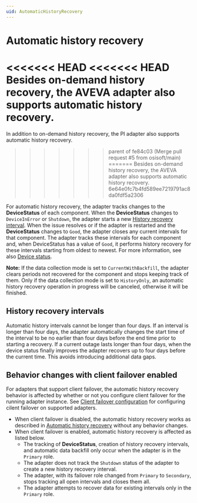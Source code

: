 ```yaml
---
uid: AutomaticHistoryRecovery
---
```


# Automatic history recovery

<<<<<<< HEAD
<<<<<<< HEAD
Besides on-demand history recovery, the AVEVA adapter also supports automatic history recovery.
=======
In addition to on-demand history recovery, the PI adapter also supports automatic history recovery.
>>>>>>> parent of fe84c03 (Merge pull request #5 from osisoft/main)
=======
Besides on-demand history recovery, the AVEVA adapter also supports automatic history recovery.
>>>>>>> 6e64e0fc7b4fd589ee7219791ac8da0fdf5a2306

For automatic history recovery, the adapter tracks changes to the **DeviceStatus** of each component. When the **DeviceStatus** changes to `DeviceInError` or `Shutdown`, the adapter starts a new [History recovery interval](#history-recovery-intervals). When the issue resolves or if the adapter is restarted and the **DeviceStatus** changes to `Good`, the adapter closes any current intervals for that component. The adapter tracks these intervals for each component and, when DeviceStatus has a value of `Good`, it performs history recovery for these intervals starting from oldest to newest. For more information, see also [Device status](xref:DeviceStatus).

**Note:** If the data collection mode is set to `CurrentWithBackfill`, the adapter clears periods not recovered for the component and stops keeping track of them. Only if the data collection mode is set to `HistoryOnly`, an automatic history recovery operation in progress will be canceled, otherwise it will be finished.

## History recovery intervals

Automatic history intervals cannot be longer than four days. If an interval is longer than four days, the adapter automatically changes the start time of the interval to be no earlier than four days before the end time prior to starting a recovery. If a current outage lasts longer than four days, when the device status finally improves the adapter recovers up to four days before the current time. This avoids introducing additional data gaps.

## Behavior changes with client failover enabled

For adapters that support client failover, the automatic history recovery behavior is affected by whether or not you configure client failover for the running adapter instance. See [Client failover configuration](../client-failover.md) for configuring cilent failover on supported adapters. 
- When client failover is disabled, the automatic history recovery works as described in [Automatic history recovery](#automatic-history-recovery) without any behavior changes.
- When client failover is enabled, automatic history recovery is affected as listed below.
  - The tracking of **DeviceStatus**, creation of history recovery intervals, and automatic data backfill only occur when the adapter is in the `Primary` role. 
  - The adapter does not track the `Shutdown` status of the adapter to create a new history recovery interval.
  - The adapter, with its failover role changed from `Primary` to `Secondary`, stops tracking all open intervals and closes them all.
  - The adapter attempts to recover data for existing intervals only in the `Primary` role.
